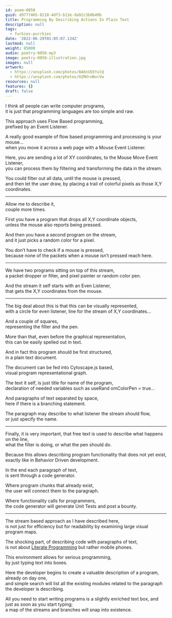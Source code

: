 ```yaml
---
id: poem-0850
guid: d9777465-8218-4df3-b13e-da92c3b0b49b
title: Programming By Describing Actions In Plain Text
description: null
tags:
  - furkies-purrkies
date: '2022-06-29T01:05:07.134Z'
lastmod: null
weight: 85000
audio: poetry-0850.mp3
image: poetry-0850-illustration.jpg
images: null
artwork:
  - https://unsplash.com/photos/8A6nVEEYulQ
  - https://unsplash.com/photos/O2MdroNurVw
resources: null
features: {}
draft: false
---
```


I think all people can write computer programs,\
it is just that programming languages are too simple and raw.

This approach uses Flow Based programming,\
prefixed by an Event Listener.

A really good example of flow based programming and processing is your mouse...\
when you move it across a web page with a Mouse Event Listener.

Here, you are sending a lot of XY coordinates, to the Mouse Move Event Listener,\
you can process them by filtering and transforming the data in the stream.

You could filter out all data, until the mouse is pressed,\
and then let the user draw, by placing a trail of colorful pixels as those X,Y coordinates.

---

Allow me to describe it,\
couple more times.

First you have a program that drops all X,Y coordinate objects,\
unless the mouse also reports being pressed.

And then you have a second program on the stream,\
and it just picks a random color for a pixel.

You don’t have to check if a mouse is pressed,\
because none of the packets when a mouse isn’t pressed reach here.

---

We have two programs sitting on top of this stream,\
a packet dropper or filter, and pixel painter or random color pen.

And the stream it self starts with an Even Listener,\
that gets the X,Y coordinates from the mouse.

---

The big deal about this is that this can be visually represented,\
with a circle for even listener, line for the stream of X,Y coordinates...

And a couple of squares,\
representing the filter and the pen.

More than that, even before the graphical representation,\
this can be easily spelled out in text.

And in fact this program should be first structured,\
in a plain text document.

The document can be fed into Cytoscape.js based,\
visual program representational graph.

The text it self, is just title for name of the program,\
declaration of needed variables such as useRand omColorPen = true...

And paragraphs of text separated by space,\
here if there is a branching statement.

The paragraph may describe to what listener the stream should flow,\
or just specify the name.

---

Finally, it is very important, that free text is used to describe what happens on the line,\
what the filter is doing, or what the pen should do.

Because this allows describing program functionality that does not yet exist,\
exactly like in Behavior Driven development.

In the end each paragraph of text,\
is sent through a code generator.

Where program chunks that already exist,\
the user will connect them to the paragraph.

Where functionality calls for programmers,\
the code generator will generate Unit Tests and post a bounty.

---

The stream based approach as I have described here,\
is not just for efficiency but for readability by examining large visual program maps.

The shocking part, of describing code with paragraphs of text,\
is not about [Literate Programming](https://en.wikipedia.org/wiki/Literate_programming) but rather mobile phones.

This environment allows for serious programming,\
by just typing text into boxes.

Here the developer begins to create a valuable description of a program, already on day one,\
and simple search will list all the existing modules related to the paragraph the developer is describing.

All you need to start writing programs is a slightly enriched text box, and just as soon as you start typing;\
a map of the streams and branches will snap into existence.
